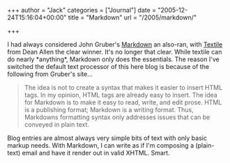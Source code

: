+++
author = "Jack"
categories = ["Journal"]
date = "2005-12-24T15:16:04+00:00"
title = "Markdown"
url = "/2005/markdown/"

+++

I had always considered John Gruber's [Markdown](http://daringfireball.net/projects/markdown/) an also-ran, with [Textile](http://textism.com/tools/textile/) from Dean Allen the clear winner. It's no longer that clear. While textile can do nearly \*anything\*, Markdown only does the essentials. The reason I've switched the default text processor of this here blog is because of the following from Gruber's site&#8230;

> The idea is not to create a syntax that makes it easier to insert HTML tags. In my opinion, HTML tags are already easy to insert. The idea for Markdown is to make it easy to read, write, and edit prose. HTML is a publishing format; Markdown is a writing format. Thus, Markdowns formatting syntax only addresses issues that can be conveyed in plain text.

Blog entries are almost always very simple bits of text with only basic markup needs. With Markdown, I can write as if I'm composing a (plain-text) email and have it render out in valid XHTML. Smart.
